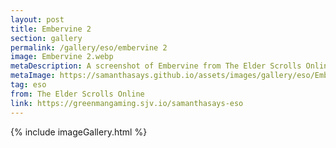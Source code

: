 ```yaml
---
layout: post
title: Embervine 2
section: gallery
permalink: /gallery/eso/embervine 2
image: Embervine 2.webp
metaDescription: A screenshot of Embervine from The Elder Scrolls Online, taken by Samantha Says.
metaImage: https://samanthasays.github.io/assets/images/gallery/eso/Embervine 2.webp
tag: eso
from: The Elder Scrolls Online
link: https://greenmangaming.sjv.io/samanthasays-eso
---
```

{% include imageGallery.html %}